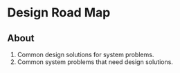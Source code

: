 # Design Road Map

## About

1. Common design solutions for system problems.
2. Common system problems that need design solutions.
